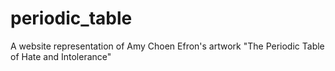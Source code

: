 # periodic_table
A website representation of Amy Choen Efron's artwork "The Periodic Table of Hate and Intolerance"
